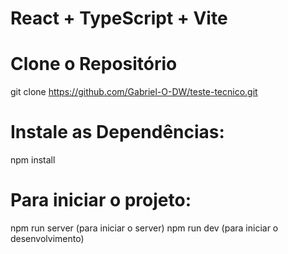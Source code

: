 # React + TypeScript + Vite


# Clone o Repositório
git clone https://github.com/Gabriel-O-DW/teste-tecnico.git

# Instale as Dependências:
npm install

# Para iniciar o projeto:
npm run server (para iniciar o server)
npm run dev (para iniciar o desenvolvimento)